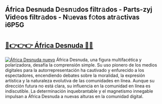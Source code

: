 ## África Desnuda D𝚎sn𝚞dos filtr𝚊dos - Parts-zyj Vid𝚎os filtr𝚊dos - N𝚞evas f𝚘tos atr𝚊ctivas i6P5G

# <h2><a href="http://mb05psd.tromn.icu/?c=%c3%81frica+Desnuda">🔗👉👉👉 África Desnuda 🔗🔗</a></h2>

[![África Desnuda nuevo](https://i.imgur.com/pEAQMta.gif)](http://mb05psd.tromn.icu/?c=%c3%81frica+Desnuda)
África Desnuda, una figura multifacética y polarizadora, desafía la comprensión simple. Su uso pionero de los medios digitales para la autorrepresentación ha cautivado y enfurecido a los espectadores, encendiendo debates sobre la moralidad, la expresión artística y la naturaleza evolutiva de las comunidades en línea. Aunque su dirección futura no está clara, su influencia en la comunidad en línea es indiscutible. La determinación inquebrantable y el magnetismo innegable impulsan a África Desnuda a nuevas alturas en la comunidad digital.

